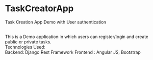 # TaskCreatorApp
Task Creation App Demo with User authentication

<br>
This is a Demo application in which users can register/login and create public or private tasks.
<br>
Technologies Used:
<br>
Backend: Django Rest Framework
Frontend : Angular JS, Bootstrap
